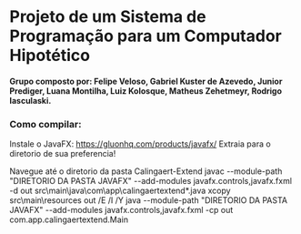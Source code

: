 # Projeto de um Sistema de Programação para um Computador Hipotético

#### Grupo composto por: Felipe Veloso, Gabriel Kuster de Azevedo, Junior Prediger, Luana Montilha, Luiz Kolosque, Matheus Zehetmeyr, Rodrigo Iasculaski.

### Como compilar: 
Instale o JavaFX: https://gluonhq.com/products/javafx/
Extraia para o diretorio de sua preferencia!

Navegue até o diretorio da pasta Calingaert-Extend
javac --module-path "DIRETORIO DA PASTA JAVAFX" --add-modules javafx.controls,javafx.fxml -d out src\main\java\com\app\calingaertextend\*.java
xcopy src\main\resources out /E /I /Y
java --module-path "DIRETORIO DA PASTA JAVAFX" --add-modules javafx.controls,javafx.fxml -cp out com.app.calingaertextend.Main
